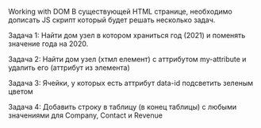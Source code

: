 Working with DOM
В существующей HTML странице, необходимо дописать JS скрипт который будет решать несколько задач.

Задача 1: Найти дом узел в котором храниться год (2021) и поменять значение года на 2020.

Задача 2: Найти дом узел (хтмл елемент) с аттрибутом my-attribute и удалить его (аттрибут из элемента)

Задача 3: Ячейки, у которых есть аттрибут data-id подсветить зеленым цветом

Задача 4: Добавить строку в таблицу (в конец таблицы) с любыми значениями для Company, Contact и Revenue